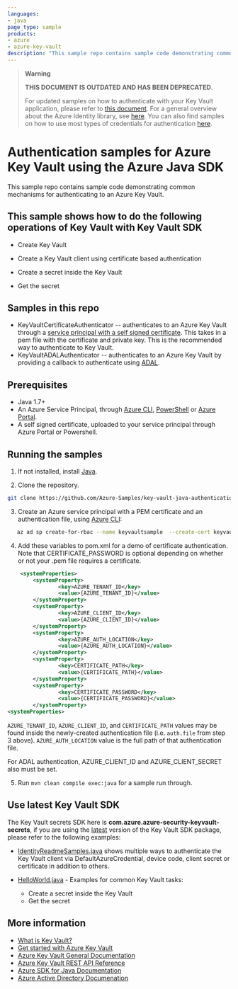 ```yaml
---
languages:
- java
page_type: sample
products:
- azure
- azure-key-vault
description: "This sample repo contains sample code demonstrating common mechanisms for authenticating to an Azure Key Vault."
---
```


> **Warning**
> 
> **THIS DOCUMENT IS OUTDATED AND HAS BEEN DEPRECATED**.
> 
> For updated samples on how to authenticate with your Key Vault application, please refer to [this document](https://learn.microsoft.com/java/api/overview/azure/security-keyvault-keys-readme?view=azure-java-stable#authenticate-the-client). For a general overview about the Azure Identity library, see [here](https://learn.microsoft.com/java/api/overview/azure/identity-readme?view=azure-java-stable). You can also find samples on how to use most types of credentials for authentication [here](https://github.com/Azure-Samples/key-vault-java-authentication).

# Authentication samples for Azure Key Vault using the Azure Java SDK

This sample repo contains sample code demonstrating common mechanisms for authenticating to an Azure Key Vault.

## This sample shows how to do the following operations of Key Vault with Key Vault SDK

* Create Key Vault

* Create a Key Vault client using certificate based authentication

* Create a secret inside the Key Vault

* Get the secret

## Samples in this repo
* KeyVaultCertificateAuthenticator -- authenticates to an Azure Key Vault through a [service principal with a self signed certificate](https://docs.microsoft.com/en-us/cli/azure/create-an-azure-service-principal-azure-cli?toc=%2Fazure%2Fazure-resource-manager%2Ftoc.json&view=azure-cli-latest#create-a-service-principal-with-a-self-signed-certificate). This takes in a pem file with the certificate and private key. This is the recommended way to authenticate to Key Vault.
* KeyVaultADALAuthenticator -- authenticates to an Azure Key Vault by providing a callback to authenticate using [ADAL](https://github.com/AzureAD/azure-activedirectory-library-for-java).

## Prerequisites
- Java 1.7+
- An Azure Service Principal, through [Azure CLI](http://azure.microsoft.com/documentation/articles/resource-group-authenticate-service-principal-cli/),
[PowerShell](http://azure.microsoft.com/documentation/articles/resource-group-authenticate-service-principal/)
or [Azure Portal](http://azure.microsoft.com/documentation/articles/resource-group-create-service-principal-portal/).
- A self signed certificate, uploaded to your service principal through Azure Portal or Powershell.

## Running the samples
1. If not installed, install [Java](https://www.java.com/en/download/help/download_options.xml).

2. Clone the repository.
```bash
git clone https://github.com/Azure-Samples/key-vault-java-authentication.git
```
3. Create an Azure service principal with a PEM certificate and an authentication file, using
[Azure CLI](http://azure.microsoft.com/documentation/articles/resource-group-authenticate-service-principal-cli/):

```bash
   az ad sp create-for-rbac --name keyvaultsample  --create-cert keyvaultsamplecert.pem --sdk-auth > auth.file
```

4. Add these variables to pom.xml for a demo of certificate authentication. Note that CERTIFICATE_PASSWORD is optional depending on whether or not your .pem file requires a certificate.
```xml
    <systemProperties>
        <systemProperty>
                <key>AZURE_TENANT_ID</key>
                <value>{AZURE_TENANT_ID}</value>
        </systemProperty>
        <systemProperty>
                <key>AZURE_CLIENT_ID</key>
                <value>{AZURE_CLIENT_ID}</value>
        </systemProperty>
        <systemProperty>
                <key>AZURE_AUTH_LOCATION</key>
                <value>{AZURE_AUTH_LOCATION}</value>
        </systemProperty>
        <systemProperty>
                <key>CERTIFICATE_PATH</key>
                <value>{CERTIFICATE_PATH}</value>
        </systemProperty>
        <systemProperty>
                <key>CERTIFICATE_PASSWORD</key>
                <value>{CERTIFICATE_PASSWORD}</value>
        </systemProperty>
<systemProperties>
```

`AZURE_TENANT_ID`, `AZURE_CLIENT_ID`, and `CERTIFICATE_PATH` values may be found inside the newly-created authentication file (i.e. `auth.file` from step 3 above). `AZURE_AUTH_LOCATION` value is the full path of that authentication file.

For ADAL authentication, AZURE_CLIENT_ID and AZURE_CLIENT_SECRET also must be set.

5. Run ```mvn clean compile exec:java``` for a sample run through.

## Use latest Key Vault SDK

The Key Vault secrets SDK here is **com.azure.azure-security-keyvault-secrets**, if you are using the [latest](https://search.maven.org/artifact/com.azure/azure-security-keyvault-secrets) version of the Key Vault SDK package, please refer to the following examples:

* [IdentityReadmeSamples.java](https://github.com/Azure/azure-sdk-for-java/blob/master/sdk/keyvault/azure-security-keyvault-secrets/src/samples/java/com/azure/security/keyvault/secrets/IdentityReadmeSamples.java) shows multiple ways to authenticate the Key Vault client via DefaultAzureCredential, device code, client secret or certificate in addition to others.

* [HelloWorld.java](https://github.com/Azure/azure-sdk-for-java/blob/master/sdk/keyvault/azure-security-keyvault-secrets/src/samples/java/com/azure/security/keyvault/secrets/HelloWorld.java)  - Examples for common Key Vault tasks:

    * Create a secret inside the Key Vault
    * Get the secret

## More information

* [What is Key Vault?](https://docs.microsoft.com/en-us/azure/key-vault/key-vault-whatis)
* [Get started with Azure Key Vault](https://docs.microsoft.com/en-us/azure/key-vault/key-vault-get-started)
* [Azure Key Vault General Documentation](https://docs.microsoft.com/en-us/azure/key-vault/)
* [Azure Key Vault REST API Reference](https://docs.microsoft.com/en-us/rest/api/keyvault/)
* [Azure SDK for Java Documentation](https://docs.microsoft.com/en-us/java/api/overview/azure/keyvault)
* [Azure Active Directory Documenation](https://docs.microsoft.com/en-us/azure/active-directory/)
